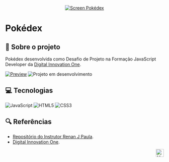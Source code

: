 <div id="top" align="center">
  <a href="https://elidianaandrade.github.io/pokedex">
    <img alt="Screen Pokédex" src="">
  </a>
</div>

# Pokédex

## 🔴 Sobre o projeto
Pokédex desenvolvida como Desafio de Projeto na Formação JavaScript Developer da [Digital Innovation One](https://www.dio.me/).

[![Preview](https://img.shields.io/badge/Preview-000?style=for-the-badge&logo=github&logoColor=7520FF)](https://elidianaandrade.github.io/pokedex/)
![Projeto em desenvolvimento](https://img.shields.io/badge/Projeto%20em%20desenvolvimento-7520FF?style=for-the-badge)

## 💻 Tecnologias
![JavaScript](https://img.shields.io/badge/JavaScript-000?style=for-the-badge&logo=javascript&logoColor=7520FF)
![HTML5](https://img.shields.io/badge/HTML5-000?style=for-the-badge&logo=html5&logoColor=7520FF)
![CSS3](https://img.shields.io/badge/CSS3-000?style=for-the-badge&logo=css3&logoColor=7520FF)

## 🔍 Referências
- [Repositório do Instrutor Renan J Paula](https://github.com/digitalinnovationone/js-developer-pokedex).
- [Digital Innovation One](https://www.dio.me/).

<div align="right">
  <a href="#top">
    <img alt="Up" height="25" src="https://raw.githubusercontent.com/FortAwesome/Font-Awesome/6.x/svgs/solid/angle-up.svg">
  </a>
</div>

